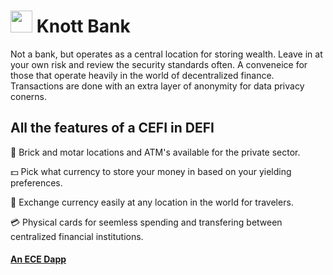 #  <img src="https://user-images.githubusercontent.com/61543012/194784863-c6ceb688-a45c-47f8-84a2-322618e8901a.png" height="35" width="35" align-items="center" justify-content="center" /> Knott Bank
Not a bank, but operates as a central location for storing wealth. Leave in at your own risk and review the security standards often. A conveneice for those that operate heavily in the world of decentralized finance. Transactions are done with an extra layer of anonymity for data privacy conerns.

## All the features of a CEFI in DEFI

🏦 Brick and motar locations and ATM's available for the private sector.

💵 Pick what currency to store your money in based on your yielding preferences.

💱 Exchange currency easily at any location in the world for travelers.

💳 Physical cards for seemless spending and transfering between centralized financial institutions.

#### [An ECE Dapp](https://github.com/elicharlese)
